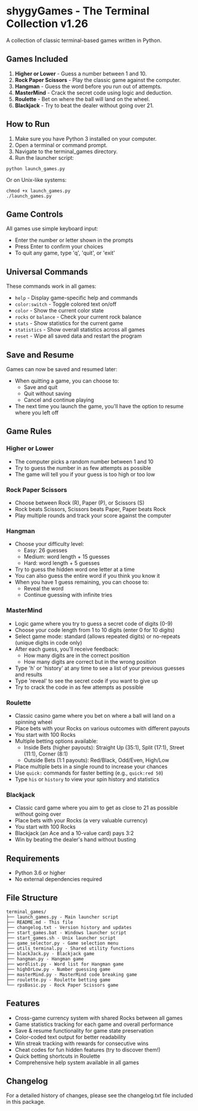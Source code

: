 # shygyGames - The Terminal Collection v1.26

A collection of classic terminal-based games written in Python.

## Games Included

1. **Higher or Lower** - Guess a number between 1 and 10.
2. **Rock Paper Scissors** - Play the classic game against the computer.
3. **Hangman** - Guess the word before you run out of attempts.
4. **MasterMind** - Crack the secret code using logic and deduction.
5. **Roulette** - Bet on where the ball will land on the wheel.
6. **Blackjack** - Try to beat the dealer without going over 21.

## How to Run

1. Make sure you have Python 3 installed on your computer.
2. Open a terminal or command prompt.
3. Navigate to the terminal_games directory.
4. Run the launcher script:

```
python launch_games.py
```

Or on Unix-like systems:

```
chmod +x launch_games.py
./launch_games.py
```

## Game Controls

All games use simple keyboard input:
- Enter the number or letter shown in the prompts
- Press Enter to confirm your choices
- To quit any game, type 'q', 'quit', or 'exit'

## Universal Commands

These commands work in all games:
- `help` - Display game-specific help and commands
- `color:switch` - Toggle colored text on/off
- `color` - Show the current color state
- `rocks` or `balance` - Check your current rock balance
- `stats` - Show statistics for the current game
- `statistics` - Show overall statistics across all games
- `reset` - Wipe all saved data and restart the program

## Save and Resume

Games can now be saved and resumed later:
- When quitting a game, you can choose to:
  - Save and quit
  - Quit without saving
  - Cancel and continue playing
- The next time you launch the game, you'll have the option to resume where you left off

## Game Rules

### Higher or Lower
- The computer picks a random number between 1 and 10
- Try to guess the number in as few attempts as possible
- The game will tell you if your guess is too high or too low

### Rock Paper Scissors
- Choose between Rock (R), Paper (P), or Scissors (S)
- Rock beats Scissors, Scissors beats Paper, Paper beats Rock
- Play multiple rounds and track your score against the computer

### Hangman
- Choose your difficulty level:
  - Easy: 26 guesses
  - Medium: word length + 15 guesses
  - Hard: word length + 5 guesses
- Try to guess the hidden word one letter at a time
- You can also guess the entire word if you think you know it
- When you have 1 guess remaining, you can choose to:
  - Reveal the word
  - Continue guessing with infinite tries
 
### MasterMind
- Logic game where you try to guess a secret code of digits (0-9)
- Choose your code length from 1 to 10 digits (enter 0 for 10 digits)
- Select game mode: standard (allows repeated digits) or no-repeats (unique digits in code only)
- After each guess, you'll receive feedback:
  - How many digits are in the correct position
  - How many digits are correct but in the wrong position
- Type 'h' or 'history' at any time to see a list of your previous guesses and results
- Type 'reveal' to see the secret code if you want to give up
- Try to crack the code in as few attempts as possible

### Roulette
- Classic casino game where you bet on where a ball will land on a spinning wheel
- Place bets with your Rocks on various outcomes with different payouts
- You start with 100 Rocks
- Multiple betting options available:
  - Inside Bets (higher payouts): Straight Up (35:1), Split (17:1), Street (11:1), Corner (8:1)
  - Outside Bets (1:1 payouts): Red/Black, Odd/Even, High/Low
- Place multiple bets in a single round to increase your chances
- Use `quick:` commands for faster betting (e.g., `quick:red 50`)
- Type `his` or `history` to view your spin history and statistics

### Blackjack
- Classic card game where you aim to get as close to 21 as possible without going over
- Place bets with your Rocks (a very valuable currency)
- You start with 100 Rocks
- Blackjack (an Ace and a 10-value card) pays 3:2
- Win by beating the dealer's hand without busting

## Requirements

- Python 3.6 or higher
- No external dependencies required

## File Structure

```
terminal_games/
├── launch_games.py - Main launcher script
├── README.md - This file
├── changelog.txt - Version history and updates
├── start_games.bat - Windows launcher script
├── start_games.sh - Unix launcher script
├── game_selector.py - Game selection menu
├── utils_terminal.py - Shared utility functions
├── blackJack.py - Blackjack game
├── hangman.py - Hangman game
├── wordlist.py - Word list for Hangman game
├── highOrLow.py - Number guessing game
├── masterMind.py - MasterMind code breaking game
├── roulette.py - Roulette betting game
└── rpsBasic.py - Rock Paper Scissors game
```

## Features

- Cross-game currency system with shared Rocks between all games
- Game statistics tracking for each game and overall performance
- Save & resume functionality for game state preservation
- Color-coded text output for better readability
- Win streak tracking with rewards for consecutive wins
- Cheat codes for fun hidden features (try to discover them!)
- Quick betting shortcuts in Roulette
- Comprehensive help system available in all games

## Changelog

For a detailed history of changes, please see the changelog.txt file included in this package.
